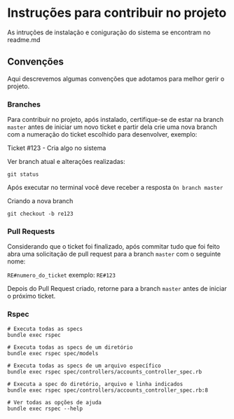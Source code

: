 # Instruções para contribuir no projeto


As intruções de instalação e coniguração do sistema se encontram no readme.md

## Convenções

Aqui descrevemos algumas convenções que adotamos para melhor gerir o projeto.

### Branches

Para contribuir no projeto, após instalado, certifique-se de estar na branch `master` antes de iniciar um novo ticket e partir dela crie uma nova branch com a numeração do ticket escolhido para desenvolver, exemplo:

Ticket #123 - Cria algo no sistema

Ver branch atual e alterações realizadas:

```git status```

Após executar no terminal você deve receber a resposta `On branch master`

Criando a nova branch

```git checkout -b re123```


### Pull Requests

Considerando que o ticket foi finalizado, após commitar tudo que foi feito abra uma solicitação de pull request para a branch `master` com o seguinte nome:

```RE#numero_do_ticket``` exemplo: ```RE#123```

Depois do Pull Request criado, retorne para a branch `master` antes de iniciar o próximo ticket.

### Rspec

```
# Executa todas as specs
bundle exec rspec

# Executa todas as specs de um diretório
bundle exec rspec spec/models

# Executa todas as specs de um arquivo específico
bundle exec rspec spec/controllers/accounts_controller_spec.rb

# Executa a spec do diretório, arquivo e linha indicados
bundle exec rspec spec/controllers/accounts_controller_spec.rb:8

# Ver todas as opções de ajuda
bundle exec rspec --help
```
